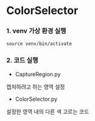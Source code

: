 # ColorSelector
### 1. venv 가상 환경 실행

```
source venv/bin/activate
```

### 2. 코드 실행

- CaptureRegion.py

캡처하려고 하는 영역 설정

- ColorSelector.py

설정한 영역 내의 다른 색 고르는 코드
